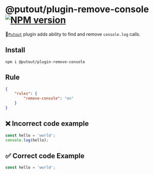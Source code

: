 # @putout/plugin-remove-console [![NPM version][NPMIMGURL]][NPMURL]

[NPMIMGURL]: https://img.shields.io/npm/v/@putout/plugin-remove-console.svg?style=flat&longCache=true
[NPMURL]: https://npmjs.org/package/@putout/plugin-remove-console"npm"

🐊[`Putout`](https://github.com/coderaiser/putout) plugin adds ability to find and remove `console.log` calls.

## Install

```
npm i @putout/plugin-remove-console
```

## Rule

```json
{
    "rules": {
        "remove-console": "on"
    }
}
```

## ❌ Incorrect code example

```js
const hello = 'world';
console.log(hello);
```

## ✅ Correct code Example

```js
const hello = 'world';
```
